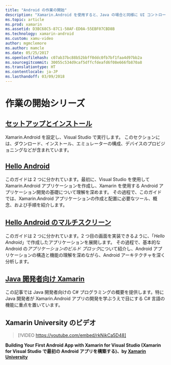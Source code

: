 ```yaml
---
title: "Android の作業の開始"
description: "Xamarin.Android を使用すると、Java の場合と同様に UI コントロールを使用しながら、柔軟かつ洗練された最新言語 (C#)、基本クラス ライブラリ (BCL) のパワー、すぐに利用できるファースト クラス IDE (Visual Studio) も使って、ネイティブ Android アプリケーションを作成できるようになります。 このシリーズでは、Xamarin.Android 開発の基本を紹介します。 ここでは、セットアップとインストールから最初のアプリケーションのビルドまでを説明します。"
ms.topic: article
ms.prod: xamarin
ms.assetid: D3BC68C5-87C1-50AF-ED0A-55EBF07CBD8B
ms.technology: xamarin-android
ms.custom: xamu-video
author: mgmclemore
ms.author: mamcle
ms.date: 05/25/2017
ms.openlocfilehash: c07ab37bc88b52bbff0ddc0fb7bf1faa4d97bb2a
ms.sourcegitcommit: 30055c534d9caf5dffcfdeafd6f08e666fb870a8
ms.translationtype: HT
ms.contentlocale: ja-JP
ms.lasthandoff: 03/09/2018
---
```

# <a name="getting-started-series"></a>作業の開始シリーズ

##  <a name="setup-and-installationandroidget-startedinstallationindexmd"></a>[セットアップとインストール](~/android/get-started/installation/index.md)

Xamarin.Android を設定し、Visual Studio で実行します。 このセクションには、ダウンロード、インストール、エミュレーターの構成、デバイスのプロビジョニングなどが含まれています。


##  <a name="hello-androidandroidget-startedhello-androidindexmd"></a>[Hello Android](~/android/get-started/hello-android/index.md)

このガイドは 2 つに分かれています。最初に、Visual Studio を使用して Xamarin.Android アプリケーションを作成し、Xamarin を使用する Android アプリケーション開発の基礎について理解を深めます。
その過程で、このガイドでは、Xamarin.Android アプリケーションの作成と配置に必要なツール、概念、および手順を紹介します。


##  <a name="hello-android-multiscreenandroidget-startedhello-android-multiscreenindexmd"></a>[Hello Android のマルチスクリーン](~/android/get-started/hello-android-multiscreen/index.md)

このガイドは 2 つに分かれています。2 つ目の画面を実装できるように、「_Hello Android_」で作成したアプリケーションを展開します。 その過程で、基本的な Android の*アプリケーションのビルド ブロック*について紹介し、Android アプリケーションの構造と機能の理解を深めながら、Android アーキテクチャを深く分析します。


##  <a name="xamarin-for-java-developersandroidget-startedjava-developersmd"></a>[Java 開発者向け Xamarin](~/android/get-started/java-developers.md)

この記事では Java 開発者向けの C# プログラミングの概要を提供します。特に Java 開発者が Xamarin.Android アプリの開発を学ぶうえで目にする C# 言語の機能に重点を置いています。

## <a name="xamarin-university-video"></a>Xamarin University のビデオ

> [!VIDEO https://youtube.com/embed/rkNikCa5D48]

**Building Your First Android App with Xamarin for Visual Studio (Xamarin for Visual Studio で最初の Android アプリを構築する)、by [Xamarin University](https://university.xamarin.com)**